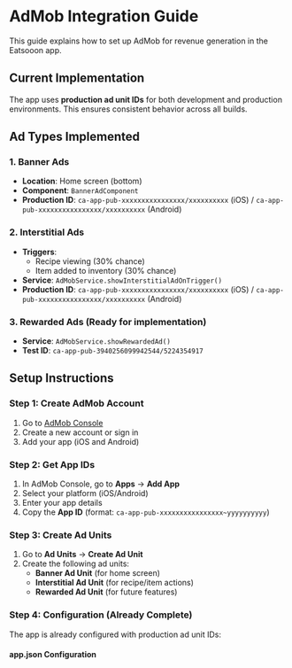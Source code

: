 # AdMob Integration Guide

This guide explains how to set up AdMob for revenue generation in the Eatsooon app.

## Current Implementation

The app uses **production ad unit IDs** for both development and production environments. This ensures consistent behavior across all builds.

## Ad Types Implemented

### 1. Banner Ads
- **Location**: Home screen (bottom)
- **Component**: `BannerAdComponent`
- **Production ID**: `ca-app-pub-xxxxxxxxxxxxxxxx/xxxxxxxxxx` (iOS) / `ca-app-pub-xxxxxxxxxxxxxxxx/xxxxxxxxxx` (Android)

### 2. Interstitial Ads
- **Triggers**: 
  - Recipe viewing (30% chance)
  - Item added to inventory (30% chance)
- **Service**: `AdMobService.showInterstitialAdOnTrigger()`
- **Production ID**: `ca-app-pub-xxxxxxxxxxxxxxxx/xxxxxxxxxx` (iOS) / `ca-app-pub-xxxxxxxxxxxxxxxx/xxxxxxxxxx` (Android)

### 3. Rewarded Ads (Ready for implementation)
- **Service**: `AdMobService.showRewardedAd()`
- **Test ID**: `ca-app-pub-3940256099942544/5224354917`

## Setup Instructions

### Step 1: Create AdMob Account
1. Go to [AdMob Console](https://admob.google.com/)
2. Create a new account or sign in
3. Add your app (iOS and Android)

### Step 2: Get App IDs
1. In AdMob Console, go to **Apps** → **Add App**
2. Select your platform (iOS/Android)
3. Enter your app details
4. Copy the **App ID** (format: `ca-app-pub-xxxxxxxxxxxxxxxx~yyyyyyyyyy`)

### Step 3: Create Ad Units
1. Go to **Ad Units** → **Create Ad Unit**
2. Create the following ad units:
   - **Banner Ad Unit** (for home screen)
   - **Interstitial Ad Unit** (for recipe/item actions)
   - **Rewarded Ad Unit** (for future features)

### Step 4: Configuration (Already Complete)

The app is already configured with production ad unit IDs:

#### app.json Configuration